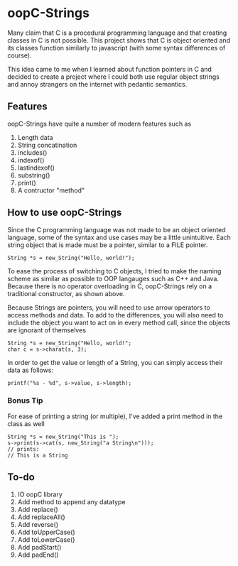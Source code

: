 # oopC-Strings

Many claim that C is a procedural programming language and that creating classes in C is not possible. This project shows that C is object oriented and its classes function similarly to javascript (with some syntax differences of course).

This idea came to me when I learned about function pointers in C and decided to create a project where I could both use regular object strings and annoy strangers on the internet with pedantic semantics.

## Features
oopC-Strings have quite a number of modern features such as
1. Length data
2. String concatination
3. includes()
4. indexof()
5. lastindexof()
6. substring()
7. print()
8. A contructor "method"

## How to use oopC-Strings
Since the C programming language was not made to be an object oriented language, some of the syntax and use cases may be a little unintuitive. Each string object that is made must be a pointer, similar to a FILE pointer. 

```
String *s = new_String("Hello, world!");
```

To ease the process of switching to C objects, I tried to make the naming scheme as similar as possible to OOP langauges such as C++ and Java. Because there is no operator overloading in C, oopC-Strings rely on a traditional constructor, as shown above.

Because Strings are pointers, you will need to use arrow operators to access methods and data. To add to the differences, you will also need to include the object you want to act on in every method call, since the objects are ignorant of themselves

```
String *s = new_String("Hello, world!";
char c = s->charat(s, 3);
```

In order to get the value or length of a String, you can simply access their data as follows:

```
printf("%s - %d", s->value, s->length);
```

### Bonus Tip

For ease of printing a string (or multiple), I've added a print method in the class as well
```
String *s = new_String("This is ");
s->print(s->cat(s, new_String("a String\n")));
// prints: 
// This is a String 
```

## To-do
1. IO oopC library
2. Add method to append any datatype
3. Add replace()
4. Add replaceAll()
5. Add reverse()
6. Add toUpperCase()
7. Add toLowerCase()
8. Add padStart()
9. Add padEnd()
